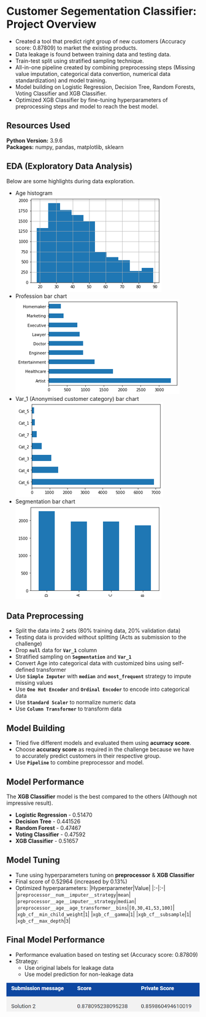 # Customer Segementation Classifier: Project Overview
* Created a tool that predict right group of new customers (Accuracy score: $0.87809$) to market the existing products.
* Data leakage is found between training data and testing data.
* Train-test split using stratified sampling technique.
* All-in-one pipeline created by combining preprocessing steps (Missing value imputation, categorical data convertion, numerical data standardization) and model training.
* Model building on Logistic Regression, Decision Tree, Random Forests, Voting Classifier and XGB Classifier.
* Optimized XGB Classifier by fine-tuning hyperparameters of preprocessing steps and model to reach the best model.

## Resources Used
**Python Version:** 3.9.6    
**Packages:** numpy, pandas, matplotlib, sklearn

## EDA (Exploratory Data Analysis)
Below are some highlights during data exploration.
* Age histogram
![alt text](plot/age_hist.png)
* Profession bar chart
![alt text](plot/profession_barh.png)
* Var_1 (Anonymised customer category) bar chart
![alt text](plot/var1_barh.png)
* Segmentation bar chart
![alt text](plot/segmentation_barh.png)


## Data Preprocessing
* Split the data into 2 sets ($80\%$ training data, $20\%$ validation data)
* Testing data is provided without splitting (Acts as submission to the challenge)
* Drop **`null`** data for **`Var_1`** column
* Stratified sampling on **`Segmentation`** and **`Var_1`**
* Convert Age into categorical data with customized bins using self-defined transformer
* Use **`Simple Imputer`** with **`median`** and **`most_frequent`** strategy to impute missing values
* Use **`One Hot Encoder`** and **`Ordinal Encoder`** to encode into categorical data
* Use **`Standard Scaler`** to normalize numeric data
* Use **`Column Transformer`** to transform data


## Model Building
* Tried five different models and evaluated them using **acurracy score**. 
* Choose **accuracy score** as required in the challenge because we have to accurately predict customers in their respective group.
* Use **`Pipeline`** to combine preprocessor and model.

## Model Performance
The **XGB Classifier** model is the best compared to the others (Although not impressive result).

* **Logistic Regression** - 0.51470
* **Decision Tree** - 0.441526
* **Random Forest** - 0.47467
* **Voting Classifier** - 0.47592
* **XGB Classifier** - 0.51657

## Model Tuning
* Tune using hyperparameters tuning on **preprocessor** & **XGB Classifier**
* Final score of 0.52964 (increased by 0.13%)
* Optimized hyperparameters:
|Hyperparameter|Value|
|:-|:-|
|`preprocessor__num__imputer__strategy`|`mean`|
|`preprocessor__age__imputer__strategy`|`median`|
|`preprocessor__age__age_transformer__bins`|`[0,30,41,53,100]`|
|`xgb_cf__min_child_weight`|`1`|
|`xgb_cf__gamma`|`1`|
|`xgb_cf__subsample`|`1`|
|`xgb_cf__max_depth`|`3`|


## Final Model Performance
* Performance evaluation based on testing set (Accuracy score: 0.87809)
* Strategy: 
  * Use original labels for leakage data
  * Use model prediction for non-leakage data

![alt text](solution.png)

